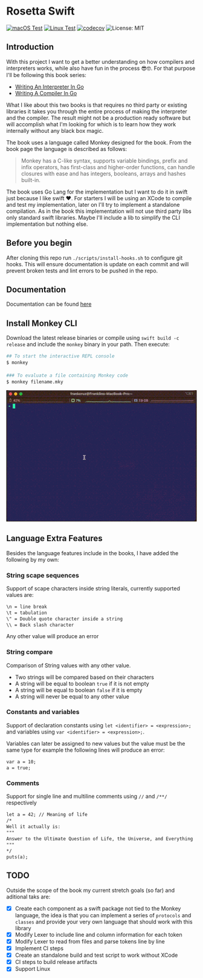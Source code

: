 # Rosetta Swift

[![macOS Test](https://github.com/YamiDaisuke/rosetta-swift/workflows/macOS%20Test/badge.svg)](https://github.com/YamiDaisuke/rosetta-swift/actions)
[![Linux Test](https://github.com/YamiDaisuke/rosetta-swift/workflows/Linux%20Test/badge.svg)](https://github.com/YamiDaisuke/rosetta-swift/actions)
[![codecov](https://codecov.io/gh/YamiDaisuke/rosetta-swift/branch/main/graph/badge.svg?token=14CTPDWLQW)](https://codecov.io/gh/YamiDaisuke/rosetta-swift)
![License: MIT](https://img.shields.io/badge/License-MIT-green.svg)

## Introduction

With this project I want to get a better understanding on how compilers and interpreters works, while
also have fun in the process 😎🤓. For that purpose  I'll be following this book series:

- [Writing An Interpreter In Go](https://interpreterbook.com)
- [Writing A Compiler In Go](https://compilerbook.com)

What I like about this two books is that requires no third party or existing libraries it takes you through
the entire process of making the interpreter and the compiler. The result might not be a production
ready software but will accomplish what I'm looking for which is to learn how they work internally without any
black box magic.

The book uses a language called Monkey designed for the book. From the book page the language is described as follows:

> Monkey has a C-like syntax, supports variable bindings, prefix and infix operators, has first-class and
> higher-order functions, can handle closures with ease and has integers, booleans, arrays and hashes
> built-in.

The book uses Go Lang for the implementation but I want to do it in swift just because I like swift ❤️. For
starters I will be using an XCode to compile and test my implementation, later on I'll try to implement a
standalone compilation. As in the book this implementation will not use third party libs only standard
swift libraries. Maybe I'll include a lib to simplify the CLI implementation but nothing else.

## Before you begin

After cloning this repo run `./scripts/install-hooks.sh` to configure git hooks. This will ensure documentation
is update on each commit and will prevent broken tests and lint errors to be pushed in the repo.

## Documentation

Documentation can be found [here](Documentation/Reference/README.md)

## Install Monkey CLI

Download the latest release binaries or compile using `swift build -c release` and include the `monkey` binary in your path. Then execute:

```bash
## To start the interactive REPL console
$ monkey

### To evaluate a file containing Monkey code
$ monkey filename.mky
```

![](./images/repl.gif)

## Language Extra Features

Besides the language features include in the books, I have added the following by my own:

### String scape sequences

Support of scape characters inside string literals, currently supported values are:
```
\n = line break
\t = tabulation
\" = Double quote character inside a string
\\ = Back slash character
```
Any other value will produce an error

### String compare

Comparison of String values with any other value.

- Two strings will be compared based on their characters
- A string will be equal to boolean `true` if it is not empty
- A string will be equal to boolean `false` if it is empty
- A string will never be equal to any other value

### Constants and variables

Support of declaration constants using `let <identifier> = <expression>;`
and variables using `var <identifier> = <expression>;`.

Variables can later be assigned to new values but the value must be
the same type for example the following lines will produce an error:

```
var a = 10;
a = true;
```

### Comments

Support for single line and multiline comments using `//` and `/**/` respectively

```
let a = 42; // Meaning of life
/*
Well it actually is:
"""
Answer to the Ultimate Question of Life, the Universe, and Everything
"""
*/
puts(a);
```

## TODO

Outside the scope of the book my current stretch goals (so far) and aditional taks are:

- [X] Create each component as a swift package not tied to the Monkey language, the idea is that you can
implement a series of `protocols` and `classes` and provide your very own language that should work
with this library
- [X] Modify Lexer to include line and column information for each token
- [X] Modify Lexer to read from files and parse tokens line by line
- [X] Implement CI steps
- [X] Create an standalone build and test script to work without XCode
- [X] CI steps to build release artifacts
- [X] Support Linux
